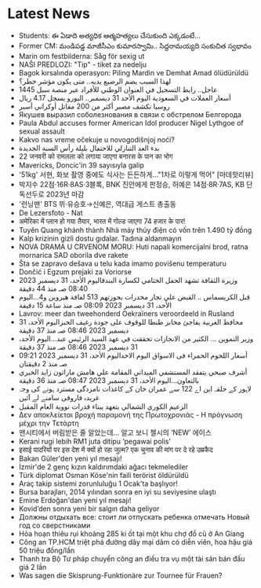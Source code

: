 # Latest News
-  Students: ఈ ఏడాది అత్యధిక ఆత్మహత్యలు చేసుకుంది ఎక్కడంటే...
-  Former CM: మండిపడ్డ మాజీసీఎం కుమారస్వామి.. సిద్దరామయ్యది సంకుచిత స్వభావం
-  Marin om festbilderna: Såg för sexig ut
-  NAŠI PREDLOZI: "Tip" - tiket za nedelju
-  Bagok kırsalında operasyon: Piling Mardin ve Demhat Amad ölüdürüldü
-  لهذا السبب يضم الرضيع يديه.. متى يكون مؤشر خطر؟
-  عاجل.. رابط التسجيل في العنوان الوطني للأفراد عبر منصة سبل 1445
-  أسعار العملات في السعودية اليوم الأحد 31 ديسمبر.. اليورو يسجل 4.17 ريال
-  روسيا تكشف مصير أكثر من 200 مقاتل أوكراني أسير
-  Якушев выразил соболезнования в связи с обстрелом Белгорода
-  Paula Abdul accuses former American Idol producer Nigel Lythgoe of sexual assault
-  Kakvo nas vreme očekuje u novogodišnjoj noći?
-  بدء العد التنازلي للاحتفال بليلة رأس السنة الجديدة
-  22 जनवरी को रामलला को लगाया जाएगा बनारस के पान का भोग
-  Mavericks, Doncic'in 39 sayısıyla galip
-  '51kg' 서현, 화보 촬영 중에도 식사는 든든하게…"1차로 이렇게 먹어" [마데핫리뷰]
-  박지수 22점·16R·8AS·3블록, BNK 진안에게 판정승, 허예은 14점·8R·7AS, KB 단독선두로 2023년 마감
-  '런닝맨' BTS 뷔·유승호→신예은, 역대급 게스트 총출동
-  De Lezersfoto - Nat
-  अमे​रिका में प्लान हो गया तैयार, भारत में गोल्ड जाएगा 74 हजार के पार!
-  Tuyên Quang khánh thành Nhà máy thủy điện có vốn trên 1.490 tỷ đồng
-  Kalp krizinin gizli dostu gıdalar. Tadına aldanmayın
-  NOVA DRAMA U CRVENOM MORU: Huti napali komercijalni brod, ratna mornarica SAD oborila dve rakete
-  Šta se zapravo dešava u telu kada imamo povišenu temperaturu
-  Dončić i Egzum prejaki za Voriorse
-  وزيرة الثقافة تشهد الحفل الختامي لكسارة البندقاليوم الأحد، 31 ديسمبر 2023 08:40 صـ منذ 44 دقيقة
-  قبل الكريسماس .. القبض علي تجار مخدرات بحوزتهم 513 لفافة هيروين و4...اليوم الأحد، 31 ديسمبر 2023 08:09 صـ منذ ساعة 15 دقيقة
-  Lavrov: meer dan tweehonderd Oekraïners veroordeeld in Rusland
-  محافظ الغربية يفاجئ مخابز طنطا للوقوف على جودة رغيف الخبزاليوم الأحد، 31 ديسمبر 2023 08:46 صـ منذ 37 دقيقة
-  وزير التموين ... الكثير من الانجازات تحققت في عهد السيد الرئيس عبد...اليوم الأحد، 31 ديسمبر 2023 08:46 صـ منذ 37 دقيقة
-  أسعار اللحوم الحمراء فى الاسواق اليوم الاحداليوم الأحد، 31 ديسمبر 2023 09:21 صـ منذ 2 دقيقتان
-  أشرف صبحي يتفقد المستشفي الميداني المقامة علي هامش ماراثون زايد الخيري بالتعاون...اليوم الأحد، 31 ديسمبر 2023 08:47 صـ منذ 36 دقيقة
-  لاہور کے حلقہ این اے 122 سے عمران خان کے کاغذات نامزدگی مسترد ہونے کی وجہ غریدہ فاروقی سامنے لے آئیں
-  الزعيم الكوري الشمالي يتعهد ببناء قدرات نووية العام المقبل
-  Δεν αποκλείεται βροχή παραμονή της Πρωτοχρονιάς - Η πρόγνωση μέχρι την Τετάρτη
-  맨시티에서 버림받은 줄 알았는데… 알고 보니 첼시의 ‘NEW’ 에이스
-  Kerani rugi lebih RM1 juta ditipu ‘pegawai polis’
-  इसाई पादरियों पर इस देश में क्यों हो रहा जुल्म? एक चुनाव की मांग पर दे रहे उम्रकैद
-  Bakan Güler'den yeni yıl mesajı!
-  İzmir'de 2 genç kızın kaldırımdaki ağacı tekmelediler
-  Türk diplomat Osman Köse'nin faili terörist öldürüldü
-  Araç takip sistemi zorunluluğu 1 Ocak'ta başlıyor!
-  Bursa barajları, 2014 yılından sonra en iyi su seviyesine ulaştı
-  Emine Erdoğan'dan yeni yıl mesajı!
-  Kovid’den sonra yeni bir salgın daha geliyor
-  Должны отдыхать все: стоит ли отпускать ребенка отмечать Новый год со сверстниками
-  Hỏa hoạn thiêu rụi khoảng 285 ki ốt tại một khu chợ đồ cũ ở An Giang
-  Công an TP.HCM triệt phá đường dây mại dâm có diễn viên, hoa hậu giá 50 triệu đồng/lần
-  Thanh tra Bộ Tư pháp chuyển công an điều tra vụ một tài sản bán đấu giá 2 lần
-  Was sagen die Skisprung-Funktionäre zur Tournee für Frauen?
